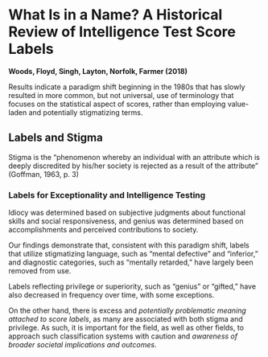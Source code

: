 # What Is in a Name? A Historical Review of Intelligence Test Score Labels
**Woods, Floyd, Singh, Layton, Norfolk, Farmer (2018)**

Results indicate a paradigm shift beginning in the 1980s that has slowly resulted in more common, but not universal, use of terminology that focuses on the statistical aspect of scores, rather than employing value-laden and potentially stigmatizing terms.

## Labels and Stigma
Stigma is the “phenomenon whereby an individual with an attribute which is deeply discredited by his/her society is rejected as a result of the attribute” (Goffman, 1963, p. 3)

### Labels for Exceptionality and Intelligence Testing
Idiocy was determined based on subjective judgments about functional skills and social responsiveness, and genius was determined based on accomplishments and perceived contributions to society.

Our findings demonstrate that, consistent with this paradigm shift, labels that utilize stigmatizing language, such as “mental defective” and “inferior,” and diagnostic categories, such as “mentally retarded,” have largely been removed from use.

Labels reflecting privilege or superiority, such as “genius” or “gifted,” have also decreased in frequency over time, with some exceptions.

On the other hand, there is excess and *potentially problematic meaning attached to score labels*, as many are associated with both stigma and privilege. As such, it is important for the field, as well as other fields, to approach such classification systems with caution and *awareness of broader societal implications and outcomes*.

